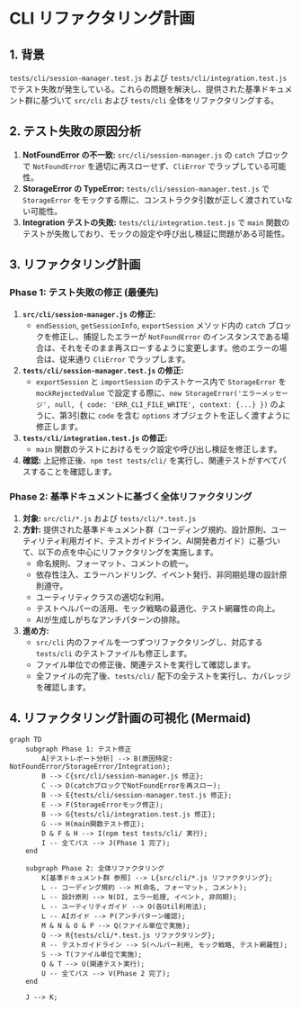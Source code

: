 # CLI リファクタリング計画

## 1. 背景

`tests/cli/session-manager.test.js` および `tests/cli/integration.test.js` でテスト失敗が発生している。これらの問題を解決し、提供された基準ドキュメント群に基づいて `src/cli` および `tests/cli` 全体をリファクタリングする。

## 2. テスト失敗の原因分析

1.  **NotFoundError の不一致:** `src/cli/session-manager.js` の `catch` ブロックで `NotFoundError` を適切に再スローせず、`CliError` でラップしている可能性。
2.  **StorageError の TypeError:** `tests/cli/session-manager.test.js` で `StorageError` をモックする際に、コンストラクタ引数が正しく渡されていない可能性。
3.  **Integration テストの失敗:** `tests/cli/integration.test.js` で `main` 関数のテストが失敗しており、モックの設定や呼び出し検証に問題がある可能性。

## 3. リファクタリング計画

### Phase 1: テスト失敗の修正 (最優先)

1.  **`src/cli/session-manager.js` の修正:**
    *   `endSession`, `getSessionInfo`, `exportSession` メソッド内の `catch` ブロックを修正し、捕捉したエラーが `NotFoundError` のインスタンスである場合は、それをそのまま再スローするように変更します。他のエラーの場合は、従来通り `CliError` でラップします。
2.  **`tests/cli/session-manager.test.js` の修正:**
    *   `exportSession` と `importSession` のテストケース内で `StorageError` を `mockRejectedValue` で設定する際に、`new StorageError('エラーメッセージ', null, { code: 'ERR_CLI_FILE_WRITE', context: {...} })` のように、第3引数に `code` を含む `options` オブジェクトを正しく渡すように修正します。
3.  **`tests/cli/integration.test.js` の修正:**
    *   `main` 関数のテストにおけるモック設定や呼び出し検証を修正します。
4.  **確認:** 上記修正後、`npm test tests/cli/` を実行し、関連テストがすべてパスすることを確認します。

### Phase 2: 基準ドキュメントに基づく全体リファクタリング

1.  **対象:** `src/cli/*.js` および `tests/cli/*.test.js`
2.  **方針:** 提供された基準ドキュメント群（コーディング規約、設計原則、ユーティリティ利用ガイド、テストガイドライン、AI開発者ガイド）に基づいて、以下の点を中心にリファクタリングを実施します。
    *   命名規則、フォーマット、コメントの統一。
    *   依存性注入、エラーハンドリング、イベント発行、非同期処理の設計原則遵守。
    *   ユーティリティクラスの適切な利用。
    *   テストヘルパーの活用、モック戦略の最適化、テスト網羅性の向上。
    *   AIが生成しがちなアンチパターンの排除。
3.  **進め方:**
    *   `src/cli` 内のファイルを一つずつリファクタリングし、対応する `tests/cli` のテストファイルも修正します。
    *   ファイル単位での修正後、関連テストを実行して確認します。
    *   全ファイルの完了後、`tests/cli/` 配下の全テストを実行し、カバレッジを確認します。

## 4. リファクタリング計画の可視化 (Mermaid)

```mermaid
graph TD
    subgraph Phase 1: テスト修正
        A[テストレポート分析] --> B(原因特定: NotFoundError/StorageError/Integration);
        B --> C{src/cli/session-manager.js 修正};
        C --> D(catchブロックでNotFoundErrorを再スロー);
        B --> E{tests/cli/session-manager.test.js 修正};
        E --> F(StorageErrorモック修正);
        B --> G{tests/cli/integration.test.js 修正};
        G --> H(main関数テスト修正);
        D & F & H --> I(npm test tests/cli/ 実行);
        I -- 全てパス --> J(Phase 1 完了);
    end

    subgraph Phase 2: 全体リファクタリング
        K[基準ドキュメント群 参照] --> L{src/cli/*.js リファクタリング};
        L -- コーディング規約 --> M(命名, フォーマット, コメント);
        L -- 設計原則 --> N(DI, エラー処理, イベント, 非同期);
        L -- ユーティリティガイド --> O(各Util利用法);
        L -- AIガイド --> P(アンチパターン確認);
        M & N & O & P --> Q(ファイル単位で実施);
        Q --> R{tests/cli/*.test.js リファクタリング};
        R -- テストガイドライン --> S(ヘルパー利用, モック戦略, テスト網羅性);
        S --> T(ファイル単位で実施);
        Q & T --> U(関連テスト実行);
        U -- 全てパス --> V(Phase 2 完了);
    end

    J --> K;